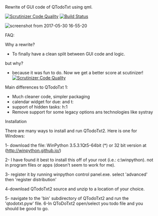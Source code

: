 
Rewrite of GUI code of QTodoTxt using qml. 

[![Scrutinizer Code Quality](https://scrutinizer-ci.com/g/QTodoTxt/QTodoTxt2/badges/quality-score.png?b=qml)](https://scrutinizer-ci.com/g/QTodoTxt/QTodoTxt2/?branch=qml)
[![Build Status](https://travis-ci.org/QTodoTxt/QTodoTxt2.svg?branch=qml)](https://travis-ci.org/QTodoTxt/QTodoTxt2)


![screenshot from 2017-05-30 16-55-20](https://cloud.githubusercontent.com/assets/2564046/26589896/7cc386b6-4559-11e7-96ef-18ec2dc38a10.png)

FAQ:

Why a rewrite? 

* To finally have a clean split between GUI code and logic. 

but why? 

* because it was fun to do. Now we get a better score at scutinizer! 
[![Scrutinizer Code Quality](https://scrutinizer-ci.com/g/QTodoTxt/QTodoTxt2/badges/quality-score.png?b=qml)](https://scrutinizer-ci.com/g/QTodoTxt/QTodoTxt2/?branch=qml)


Main differences to QTodoTxt 1:
* Much cleaner code, simpler packaging
* calendar widget for due: and t:
* support of hidden tasks: h:1
* Remove support for some legacy options ans technologies like systray

Installation

There are many ways to install and run QTodoTxt2. Here is one  for Windows:

1- download the file: WinPython 3.5.3.1Qt5-64bit (*) or 32 bit version at (http://winpython.github.io/)

2- I have found it best to install this off of your root (i.e.: c:\winpython). not in program files or apps (doesn't seem to work for me).

3- register it by running winpython control panel.exe. select 'advanced' then 'register distribution'

4-download QTodoTxt2 source and unzip to a location of your choice.

5- navigate to the 'bin' subdirectory of QTodoTxt2 and run the 'qtodotxt.pyw' file.
6-In QToDoTxt2 open/select you todo file and you should be good to go.
